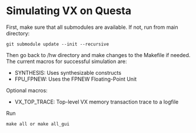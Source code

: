 
# Simulating VX on Questa

First, make sure that all submodules are available. If not, run from main directory: 
```
git submodule update --init --recursive

```

Then go back to /hw directory and make changes to the Makefile if needed. The current macros for successful simulation are:  

* SYNTHESIS: Uses synthesizable constructs 
* FPU_FPNEW: Uses the FPNEW Floating-Point Unit

Optional macros: 

* VX_TOP_TRACE: Top-level VX memory transaction trace to a logfile


Run
```
make all or make all_gui

```
  
